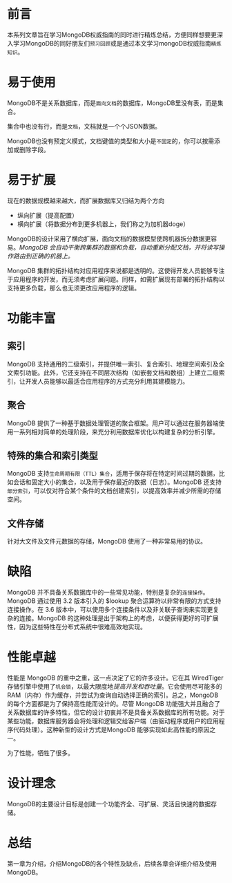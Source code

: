 # 前言
本系列文章旨在学习MongoDB权威指南的同时进行精炼总结，方便同样想要更深入学习MongoDB的同好朋友们`预习回顾`或是通过本文学习mongoDB权威指南`精炼知识`。
# 易于使用

MongoDB不是关系数据库，而是`面向文档`的数据库，MongoDB里没有表，而是集合。

集合中也没有行，而是`文档`，文档就是一个个JSON数据。

MongoDB也没有预定义模式，文档键值的类型和大小是`不固定`的，你可以按需添加或删除字段。

# 易于扩展

现在的数据规模越来越大，而扩展数据库又归结为两个方向
- 纵向扩展（提高配置）
- 横向扩展（将数据分布到更多机器上，我们称之为加机器doge）

MongoDB的设计采用了横向扩展，面向文档的数据模型使跨机器拆分数据更容易。*MongoDB 会自动平衡跨集群的数据和负载，自动重新分配文档，并将读写操作路由到正确的机器上。*

MongoDB 集群的拓扑结构对应用程序来说都是透明的。这使得开发人员能够专注于应用程序的开发，而无须考虑扩展问题。同样，如需扩展现有部署的拓扑结构以支持更多负载，那么也无须更改应用程序的逻辑。

# 功能丰富

## 索引

MongoDB 支持通用的二级索引，并提供唯一索引、复合索引、地理空间索引及全文索引功能。此外，它还支持在不同层次结构（如嵌套文档和数组）上建立二级索引，让开发人员能够以最适合应用程序的方式充分利用其建模能力。

## 聚合

MongoDB 提供了一种基于数据处理管道的聚合框架。用户可以通过在服务器端使用一系列相对简单的处理阶段，来充分利用数据库优化以构建复杂的分析引擎。

## 特殊的集合和索引类型

MongoDB 支持`生命周期有限（TTL）集合`，适用于保存将在特定时间过期的数据，比如会话和固定大小的集合，以及用于保存最近的数据（日志）。MongoDB 还支持`部分索引`，可以仅对符合某个条件的文档创建索引，以提高效率并减少所需的存储空间。

## 文件存储

针对大文件及文件元数据的存储，MongoDB 使用了一种非常易用的协议。

# 缺陷

MongoDB 并不具备关系数据库中的一些常见功能，特别是复杂的`连接操作`。MongoDB 通过使用 3.2 版本引入的 $lookup 聚合运算符以非常有限的方式支持连接操作。在 3.6 版本中，可以使用多个连接条件以及非关联子查询来实现更复杂的连接。MongoDB 的这种处理是出于架构上的考虑，以便获得更好的可扩展性，因为这些特性在分布式系统中很难高效地实现。

# 性能卓越

性能是 MongoDB 的重中之重，这一点决定了它的许多设计。它在其 WiredTiger 存储引擎中使用了`机会锁`，以最大限度地*提高并发和吞吐量*。它会使用尽可能多的RAM（内存）作为缓存，并尝试为查询自动选择正确的索引。总之，MongoDB 的每个方面都是为了保持高性能而设计的。尽管 MongoDB 功能强大并且融合了关系数据库的许多特性，但它的设计初衷并不是具备关系数据库的所有功能。对于某些功能，数据库服务器会将处理和逻辑交给客户端（由驱动程序或用户的应用程序代码处理）。这种新型的设计方式是MongoDB 能够实现如此高性能的原因之一。

为了性能，牺牲了很多。

# 设计理念

MongoDB的主要设计目标是创建一个功能齐全、可扩展、灵活且快速的数据存储。

# 总结
第一章为介绍，介绍MongoDB的各个特性及缺点，后续各章会详细介绍及使用MongoDB。